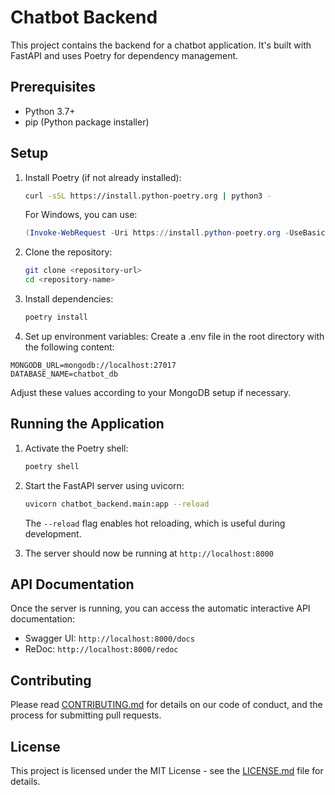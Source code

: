 # Chatbot Backend

This project contains the backend for a chatbot application. It's built with FastAPI and uses Poetry for dependency management.

## Prerequisites

- Python 3.7+
- pip (Python package installer)

## Setup

1. Install Poetry (if not already installed):

   ```bash
   curl -sSL https://install.python-poetry.org | python3 -
   ```

   For Windows, you can use:

   ```powershell
   (Invoke-WebRequest -Uri https://install.python-poetry.org -UseBasicParsing).Content | python -
   ```

2. Clone the repository:

   ```bash
   git clone <repository-url>
   cd <repository-name>
   ```

3. Install dependencies:

   ```bash
   poetry install
   ```

4. Set up environment variables:
Create a .env file in the root directory with the following content:

```
MONGODB_URL=mongodb://localhost:27017
DATABASE_NAME=chatbot_db
```
Adjust these values according to your MongoDB setup if necessary.

## Running the Application

1. Activate the Poetry shell:

   ```bash
   poetry shell
   ```

2. Start the FastAPI server using uvicorn:

   ```bash
   uvicorn chatbot_backend.main:app --reload
   ```

   The `--reload` flag enables hot reloading, which is useful during development.

3. The server should now be running at `http://localhost:8000`

## API Documentation

Once the server is running, you can access the automatic interactive API documentation:

- Swagger UI: `http://localhost:8000/docs`
- ReDoc: `http://localhost:8000/redoc`


## Contributing

Please read [CONTRIBUTING.md](CONTRIBUTING.md) for details on our code of conduct, and the process for submitting pull requests.

## License

This project is licensed under the MIT License - see the [LICENSE.md](LICENSE.md) file for details.
